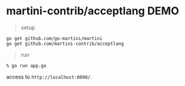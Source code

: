 # martini-contrib/acceptlang DEMO

> setup

```
go get github.com/go-martini/martini
go get github.com/martini-contrib/acceptlang
```

> run

```
% go run app.go
```

access to `http://localhost:8090/`.
